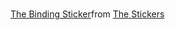 ###
<div class="tenor-gif-embed" data-postid="22741649" data-share-method="host" data-aspect-ratio="1.20301" data-width="100%"><a href="https://tenor.com/view/the-binding-of-isaac-specialist-gif-22741649">The Binding Sticker</a>from <a href="https://tenor.com/search/the-stickers">The Stickers</a></div> <script type="text/javascript" async src="https://tenor.com/embed.js"></script>
